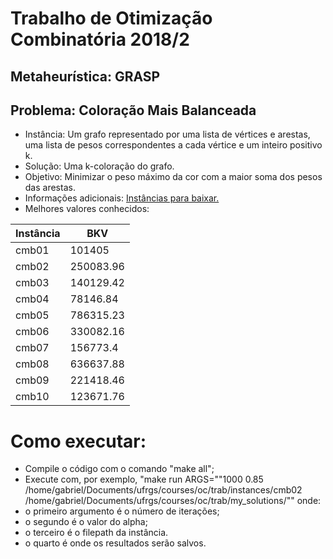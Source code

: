 # Trabalho de Otimização Combinatória 2018/2
## Metaheurística: GRASP
## Problema: Coloração Mais Balanceada
- Instância: Um grafo representado por uma lista de vértices e arestas, uma
lista de pesos correspondentes a cada vértice e um inteiro positivo k.
- Solução: Uma k-coloração do grafo.
- Objetivo: Minimizar o peso máximo da cor com a maior soma dos pesos das arestas.
- Informações adicionais: [Instâncias para baixar.](http://www.inf.ufrgs.br/~mrpritt/oc/cmb.zip)
- Melhores valores conhecidos:

| Instância	 |       BKV |
| -------------- | --------- |
| cmb01          |    101405 |
| cmb02          | 250083.96 |
| cmb03          | 140129.42 |
| cmb04          |  78146.84 |
| cmb05          | 786315.23 |
| cmb06          | 330082.16 |
| cmb07          |  156773.4 |
| cmb08          | 636637.88 |
| cmb09          | 221418.46 |
| cmb10          | 123671.76 |

# Como executar:
  - Compile o código com o comando "make all";
  - Execute com, por exemplo, "make run ARGS=""1000 0.85 /home/gabriel/Documents/ufrgs/courses/oc/trab/instances/cmb02 /home/gabriel/Documents/ufrgs/courses/oc/trab/my_solutions/"" onde:
   - o primeiro argumento é o número de iterações;
   - o segundo é o valor do alpha;
   - o terceiro é o filepath da instância.
   - o quarto é onde os resultados serão salvos.
